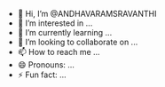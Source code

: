 - 👋 Hi, I’m @ANDHAVARAMSRAVANTHI
- 👀 I’m interested in ...
- 🌱 I’m currently learning ...
- 💞️ I’m looking to collaborate on ...
- 📫 How to reach me ...
- 😄 Pronouns: ...
- ⚡ Fun fact: ...

<!---
ANDHAVARAMSRAVANTHI/ANDHAVARAMSRAVANTHI is a ✨ special ✨ repository because its `README.md` (this file) appears on your GitHub profile.
You can click the Preview link to take a look at your changes.
--->
